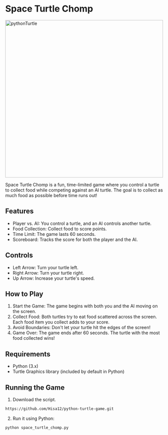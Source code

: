 # Space Turtle Chomp
<img width="500" alt="pythonTurtle" src="https://github.com/user-attachments/assets/581326c4-64f5-464f-8752-1dbc61962dff">

Space Turtle Chomp is a fun, time-limited game where you control a turtle to collect food while competing against an AI turtle. The goal is to collect as much food as possible before time runs out!

## Features
* Player vs. AI: You control a turtle, and an AI controls another turtle.
* Food Collection: Collect food to score points.
* Time Limit: The game lasts 60 seconds.
* Scoreboard: Tracks the score for both the player and the AI.

## Controls
* Left Arrow: Turn your turtle left.
* Right Arrow: Turn your turtle right.
* Up Arrow: Increase your turtle's speed.

## How to Play
1. Start the Game: The game begins with both you and the AI moving on the screen.
2. Collect Food: Both turtles try to eat food scattered across the screen. Each food item you collect adds to your score.
3. Avoid Boundaries: Don't let your turtle hit the edges of the screen!
4. Game Over: The game ends after 60 seconds. The turtle with the most food collected wins!

## Requirements
* Python (3.x)
* Turtle Graphics library (included by default in Python)

## Running the Game
1. Download the script.
```bash
https://github.com/Hisa12/python-turtle-game.git

```
2. Run it using Python:
```bash
python space_turtle_chomp.py
```
